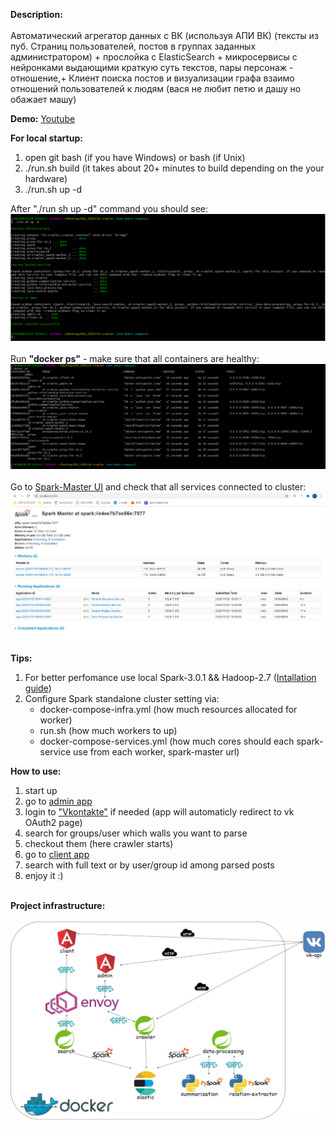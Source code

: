 **Description:** <br><br>
Автоматический агрегатор данных с ВК (используя АПИ ВК) 
(тексты из пуб. Страниц пользователей, постов в группах заданных администратором) + прослойка с ElasticSearch + микросервисы с нейронками выдающими краткую суть  текстов, пары персонаж - отношение,+ Клиент поиска постов и визуализации графа взаимо отношений пользователей к людям (вася не любит петю и дашу но обажает машу)

**Demo:**
[Youtube](https://www.youtube.com/watch?v=MXfpYYRk6eI)

**For local startup:**
1. open git bash (if you have Windows) or bash (if Unix)
2. ./run.sh build (it takes about 20+ minutes to build depending on the your hardware)
3. ./run.sh up -d

After "./run sh up -d" command you should see: <br>
![alt text](./util/readme-data/startup.png)<br><br>
Run **"docker ps"** - make sure that all containers are healthy:
![alt text](./util/readme-data/docker.png)<br><br>
Go to [Spark-Master UI](http://localhost:8080) and check that all services connected to cluster:<br>
![alt text](./util/readme-data/spark.png)


**Tips:**
1. For better perfomance use local Spark-3.0.1 && Hadoop-2.7 ([Intallation guide](https://phoenixnap.com/kb/install-spark-on-windows-10))
2. Configure Spark standalone cluster setting via:
    * docker-compose-infra.yml (how much resources allocated for worker)
    * run.sh (how much workers to up)
    * docker-compose-services.yml (how much cores should each spark-service use from each worker, spark-master url)

**How to use:**
1. start up
2. go to [admin app](http://localhost:4201)
3. login to ["Vkontakte"](https://vk.com) if needed (app will automaticly redirect to vk OAuth2 page)
4. search for groups/user which walls you want to parse
5. checkout them (here crawler starts)
6. go to [client app](http://localhost:4200)
7. search with full text or by user/group id among parsed posts
8. enjoy it :)

<br>**Project infrastructure:**<br><br>
![alt text](./util/readme-data/infra.jpg)
